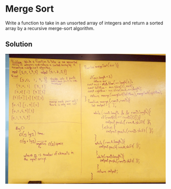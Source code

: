 # Merge Sort
Write a function to take in an unsorted array of integers and return a sorted array by a recursive merge-sort algorithm.

## Solution

![](../assets/merge-sort.jpg)
